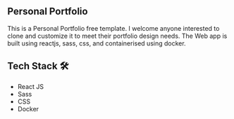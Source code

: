 ## Personal Portfolio

This is a Personal Portfolio free template. I welcome anyone interested to clone and customize it to meet their portfolio design needs. The Web app is built using reactjs, sass, css, and containerised using docker.

## Tech Stack 🛠

 - React JS
 - Sass
 - CSS
 - Docker
